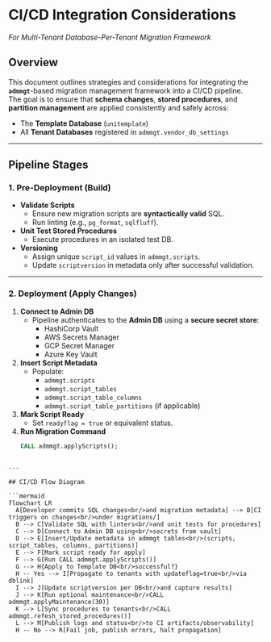# CI/CD Integration Considerations  
_For Multi-Tenant Database-Per-Tenant Migration Framework_

## Overview
This document outlines strategies and considerations for integrating the **`admmgt`**-based migration management framework into a CI/CD pipeline.  
The goal is to ensure that **schema changes**, **stored procedures**, and **partition management** are applied consistently and safely across:

- The **Template Database** (`unitemplate`)
- All **Tenant Databases** registered in `admmgt.vendor_db_settings`

---

## Pipeline Stages

### 1. **Pre-Deployment (Build)**
- **Validate Scripts**  
  - Ensure new migration scripts are **syntactically valid** SQL.
  - Run linting (e.g., `pg_format`, `sqlfluff`).
- **Unit Test Stored Procedures**  
  - Execute procedures in an isolated test DB.
- **Versioning**  
  - Assign unique `script_id` values in `admmgt.scripts`.
  - Update `scriptversion` in metadata only after successful validation.

---

### 2. **Deployment (Apply Changes)**
1. **Connect to Admin DB**
   - Pipeline authenticates to the **Admin DB** using a **secure secret store**:
     - HashiCorp Vault  
     - AWS Secrets Manager  
     - GCP Secret Manager  
     - Azure Key Vault  
2. **Insert Script Metadata**
   - Populate:
     - `admmgt.scripts`
     - `admmgt.script_tables`
     - `admmgt.script_table_columns`
     - `admmgt.script_table_partitions` (if applicable)
3. **Mark Script Ready**
   - Set `readyflag = true` or equivalent status.
4. **Run Migration Command**
   ```sql
   CALL admmgt.applyScripts();
```

---

## CI/CD Flow Diagram

```mermaid
flowchart LR
  A[Developer commits SQL changes<br/>and migration metadata] --> B[CI triggers on changes<br/>under migrations/]
  B --> C[Validate SQL with linters<br/>and unit tests for procedures]
  C --> D[Connect to Admin DB using<br/>secrets from vault]
  D --> E[Insert/Update metadata in admmgt tables<br/>(scripts, script_tables, columns, partitions)]
  E --> F[Mark script ready for apply]
  F --> G[Run CALL admmgt.applyScripts()]
  G --> H{Apply to Template DB<br/>successful?}
  H -- Yes --> I[Propagate to tenants with updateflag=true<br/>via dblink]
  I --> J[Update scriptversion per DB<br/>and capture results]
  J --> K[Run optional maintenance<br/>CALL admmgt.applyMaintenance(30)]
  K --> L[Sync procedures to tenants<br/>CALL admmgt.refesh_stored_procedures()]
  L --> M[Publish logs and status<br/>to CI artifacts/observability]
  H -- No --> R[Fail job, publish errors, halt propagation]